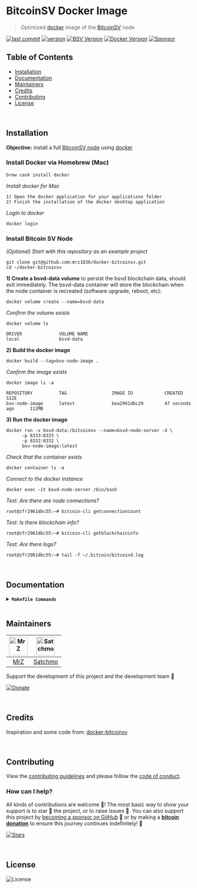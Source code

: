 # BitcoinSV Docker Image
> Optimized [docker](https://docs.docker.com) image of the [BitcoinSV](https://bitcoinsv.io) node

[![last commit](https://img.shields.io/github/last-commit/mrz1836/docker-bitcoinsv.svg?style=flat&v=1)](https://github.com/mrz1836/docker-bitcoinsv/commits/master)
[![version](https://img.shields.io/github/release-pre/mrz1836/docker-bitcoinsv.svg?style=flat&v=1)](https://github.com/mrz1836/docker-bitcoinsv/releases)
[![BSV Version](https://img.shields.io/badge/BSV-1.0.9-blue.svg?v=1)](https://download.bitcoinsv.io/bitcoinsv/1.0.9/)
[![Docker Version](https://img.shields.io/badge/Docker-18.0.xx-blue.svg?v=1)](https://docs.docker.com/release-notes/)
[![Sponsor](https://img.shields.io/badge/sponsor-MrZ1836-181717.svg?logo=github&style=flat&v=1)](https://github.com/sponsors/Mrz1836)

## Table of Contents
- [Installation](#installation)
- [Documentation](#documentation)
- [Maintainers](#maintainers)
- [Credits](#credits)
- [Contributing](#contributing)
- [License](#license)

<br/>

## Installation
**Objective:** install a full [BitcoinSV node](https://download.bitcoinsv.io/bitcoinsv/) using [docker](https://docs.docker.com)

### Install Docker via Homebrew (Mac)
```shell script
brew cask install docker
```

_Install docker for Mac_
```text
1) Open the docker application for your applications folder
2) Finish the installation of the docker desktop application
```

_Login to docker_
```shell script
docker login
```

### Install Bitcoin SV Node

_(Optional) Start with this repository as an example project_
```shell script
git clone git@github.com:mrz1836/docker-bitcoinsv.git
cd ~/docker-bitcoinsv
```

**1) Create a bsvd-data volume** to persist the bsvd blockchain data, should exit immediately. 
The bsvd-data container will store the blockchain when the node container is recreated (software upgrade, reboot, etc):
```shell script
docker volume create --name=bsvd-data
```

_Confirm the volume exists_
```shell script
docker volume ls

DRIVER              VOLUME NAME
local               bsvd-data
```

**2) Build the docker image**
```shell script
docker build --tag=bsv-node-image .
```

_Confirm the image exists_
```shell script
docker image ls -a

REPOSITORY          TAG                 IMAGE ID            CREATED             SIZE
bsv-node-image      latest              bea2961dbc29        47 seconds ago      112MB
```

**3) Run the docker image**
```shell script
docker run -v bsvd-data:/bitcoinsv --name=bsvd-node-server -d \
      -p 8333:8333 \
      -p 8332:8332 \
      bsv-node-image:latest
```

_Check that the container exists_
```shell script
docker container ls -a
```

_Connect to the docker instance_
```shell script
docker exec -it bsvd-node-server /bin/bash
```

_Test: Are there are node connections?_
```shell script
root@zfr2961dbc55:~# bitcoin-cli getconnectioncount
```

_Test: Is there blockchain info?_
```shell script
root@zfr2961dbc55:~# bitcoin-cli getblockchaininfo
```

_Test: Are there logs?_
```shell script
root@zfr2961dbc55:~# tail -f ~/.bitcoin/bitcoind.log
```

<br/>

## Documentation

<details>
<summary><strong><code>Makefile Commands</code></strong></summary>

View all `makefile` commands

```shell script
make help
```

List of all current commands:

```text
build                Builds the docker image
help                 Show this help message
release              Full production release (creates release in Github)
release-snap         Test the full release (build binaries)
release-test         Full production test release (everything except deploy)
replace-version      Replaces the version in HTML/JS (pre-deploy)
run                  Runs the docker container
tag                  Generate a new tag and push (tag version=0.0.0)
tag-remove           Remove a tag if found (tag-remove version=0.0.0)
tag-update           Update an existing tag to current commit (tag-update version=0.0.0)
```

</details>

<br/> 

## Maintainers
| [<img src="https://github.com/mrz1836.png" height="50" alt="MrZ" />](https://github.com/mrz1836) | [<img src="https://github.com/rohenaz.png" height="50" alt="Satchmo" />](https://github.com/rohenaz)
|:---:|:---:|
| [MrZ](https://github.com/mrz1836) | [Satchmo](https://github.com/rohenaz) |
 
Support the development of this project and the development team 🙏

[![Donate](https://img.shields.io/badge/donate-bitcoin-brightgreen.svg)](https://mrz1818.com?af=docker-bitcoinsv)

<br/>

## Credits
Inspiration and some code from: [docker-bitcoinsv](https://github.com/BitslerCasino/docker-bitcoinsv)

<br/>

## Contributing
View the [contributing guidelines](.github/CONTRIBUTING.md) and please follow the [code of conduct](.github/CODE_OF_CONDUCT.md).

### How can I help?
All kinds of contributions are welcome :raised_hands:!
The most basic way to show your support is to star :star2: the project, or to raise issues :speech_balloon:.
You can also support this project by [becoming a sponsor on GitHub](https://github.com/sponsors/Mrz1836) :clap:
or by making a [**bitcoin donation**](https://mrz1818.com/?utm_source=github&utm_medium=sponsor-link&utm_campaign=docker-bitcoinsv&utm_term=docker-bitcoinsv&utm_content=docker-bitcoinsv) to ensure this journey continues indefinitely! :rocket:

[![Stars](https://img.shields.io/github/stars/mrz1836/docker-bitcoinsv?label=Please%20like%20us&style=social)](https://github.com/mrz1836/docker-bitcoinsv/stargazers)

<br/>

## License
![License](https://img.shields.io/github/license/mrz1836/docker-bitcoinsv.svg?style=flat)
